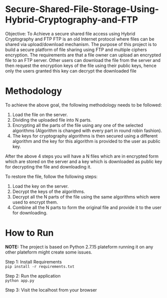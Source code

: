 # Secure-Shared-File-Storage-Using-Hybrid-Cryptography-and-FTP
Objective: To Achieve a secure shared file access using Hybrid Cryptography and FTP
FTP is an old Internet protocol where files can be shared via upload/download mechanism.
The purpose of this project is to build a secure platform of file sharing using FTP and multiple ciphers 
encryption. The requirements are that a file owner can upload an encrypted file to an FTP server. Other users 
can download the file from the server and then request the encryption keys of the file using their public keys, 
hence only the users granted this key can decrypt the downloaded file

# Methodology

To achieve the above goal, the following methodology needs to be followed:</br>
1. Load the file on the server.</br>
2. Dividing the uploaded file into N parts.</br>
3. Encrypting all the parts of the file using any one of the selected algorithms (Algorithm is changed with every part in round robin fashion).</br>
4. The keys for cryptography algorithms is then secured using a different algorithm and the key for this algorithm is provided to the user as public key.</br>

After the above 4 steps you will have a N files which are in encrypted form which are stored on the server and a key which is downloaded as public key for decrypting the file and downloading it.</br>

To restore the file, follow the following steps:</br>
1. Load the key on the server.</br>
2. Decrypt the keys of the algorithms.</br>
3. Decrypt all the N parts of the file using the same algorithms which were used to encrypt them.</br>
4. Combine all the N parts to form the original file and provide it to the user for downloading.</br>

# How to Run

**NOTE:** The project is based on Python 2.7.15 plateform running it on any other plateform might create some issues.</br>

Step 1: Install Requirements</br>
`pip install -r requirements.txt`</br>

Step 2: Run the application</br>
`python app.py`</br>

Step 3: Visit the localhost from your browser</br>